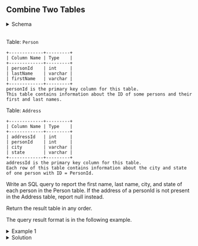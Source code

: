 ## Combine Two Tables

<details>
<summary>Schema</summary>

```sql
Create table If Not Exists Person (
    personId int,
    firstName varchar(255),
    lastName varchar(255)
);

Create table If Not Exists Address (
    addressId int,
    personId int,
    city varchar(255),
    state varchar(255)
);

Truncate table Person;

insert into Person (personId, lastName, firstName) values ('1', 'Wang', 'Allen');
insert into Person (personId, lastName, firstName) values ('2', 'Alice', 'Bob');

Truncate table Address;

insert into Address (addressId, personId, city, state) values ('1', '2', 'New York City', 'New York');
insert into Address (addressId, personId, city, state) values ('2', '3', 'Leetcode', 'California');
```
</details>
<br />

Table: `Person`

```
+-------------+---------+
| Column Name | Type    |
+-------------+---------+
| personId    | int     |
| lastName    | varchar |
| firstName   | varchar |
+-------------+---------+
personId is the primary key column for this table.
This table contains information about the ID of some persons and their first and last names.
```

Table: `Address`
```
+-------------+---------+
| Column Name | Type    |
+-------------+---------+
| addressId   | int     |
| personId    | int     |
| city        | varchar |
| state       | varchar |
+-------------+---------+
addressId is the primary key column for this table.
Each row of this table contains information about the city and state of one person with ID = PersonId.
```

Write an SQL query to report the first name, last name, city, and state of each person in the Person table. If the address of a personId is not present in the Address table, report null instead.

Return the result table in any order.

The query result format is in the following example.

<details>
<summary>Example 1</summary>

```
Input:

Person table:
+----------+----------+-----------+
| personId | lastName | firstName |
+----------+----------+-----------+
| 1        | Wang     | Allen     |
| 2        | Alice    | Bob       |
+----------+----------+-----------+

Address table:
+-----------+----------+---------------+------------+
| addressId | personId | city          | state      |
+-----------+----------+---------------+------------+
| 1         | 2        | New York City | New York   |
| 2         | 3        | Leetcode      | California |
+-----------+----------+---------------+------------+

Output: 
+-----------+----------+---------------+----------+
| firstName | lastName | city          | state    |
+-----------+----------+---------------+----------+
| Allen     | Wang     | Null          | Null     |
| Bob       | Alice    | New York City | New York |
+-----------+----------+---------------+----------+

Explanation: 
There is no address in the address table for the personId = 1 so we return null in their city and state.
addressId = 1 contains information about the address of personId = 2.
```
</details>

<details>
<summary>Solution</summary>

```sql
SELECT Person.firstName, Person.lastName, Address.city, Address.state FROM Person LEFT JOIN Address ON Person.personId = Address.personId;
```
</details>